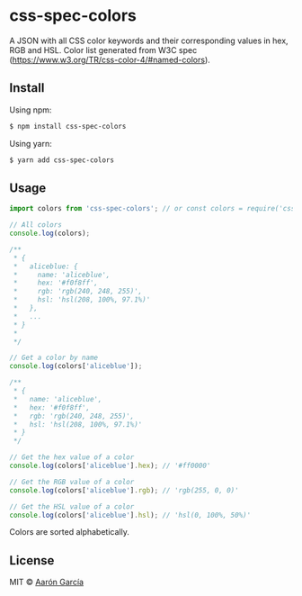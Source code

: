# css-spec-colors

A JSON with all CSS color keywords and their corresponding values in hex, RGB and HSL. Color list generated from W3C spec (https://www.w3.org/TR/css-color-4/#named-colors).

## Install

Using npm:

```bash
$ npm install css-spec-colors
```

Using yarn:

```bash
$ yarn add css-spec-colors
```

## Usage

```javascript
import colors from 'css-spec-colors'; // or const colors = require('css-spec-colors');

// All colors
console.log(colors);

/**
 * {
 *   aliceblue: {
 *     name: 'aliceblue',
 *     hex: '#f0f8ff',
 *     rgb: 'rgb(240, 248, 255)',
 *     hsl: 'hsl(208, 100%, 97.1%)'
 *   },
 *   ...
 * }
 *
 */

// Get a color by name
console.log(colors['aliceblue']);

/**
 * {
 *   name: 'aliceblue',
 *   hex: '#f0f8ff',
 *   rgb: 'rgb(240, 248, 255)',
 *   hsl: 'hsl(208, 100%, 97.1%)'
 * }
 */

// Get the hex value of a color
console.log(colors['aliceblue'].hex); // '#ff0000'

// Get the RGB value of a color
console.log(colors['aliceblue'].rgb); // 'rgb(255, 0, 0)'

// Get the HSL value of a color
console.log(colors['aliceblue'].hsl); // 'hsl(0, 100%, 50%)'
```

Colors are sorted alphabetically.

## License

MIT &copy; [Aarón García](https://aarongarciah.com)
